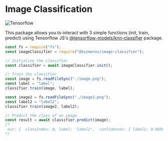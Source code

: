 # Image Classification

![Tensorflow](https://www.gstatic.com/devrel-devsite/prod/v05e7bfbff49f105125b8b594f3a652493da8c30b69bf85fd5d75c6ab4f13a57e/tensorflow/images/lockup.svg)

This package allows you to interact with 3 simple functions (init, train, predict) using Tensorflow JS's [@tensorflow-models/knn-classifier](https://www.npmjs.com/package/@tensorflow-models/knn-classifier) package.

```javascript
const fs = require("fs");
const imageClassifier = require("@kozmonos/image-classifier");

// Initialize the classifier
const classifier = await imageClassifier.init();

// Train the classifier
const image = fs.readFileSync("./image.png");
const label = "label";
classifier.train(image, label);

const image2 = fs.readFileSync("./image2.png");
const label2 = "label2";
classifier.train(image2, label2);

// Predict the class of an image
const result = await classifier.predict(image);
/*
 out: {  classIndex: 0, label: 'label2',  confidences: { label2: 0.6666666666666666, label: 0.3333333333333333 } }
*/
```
